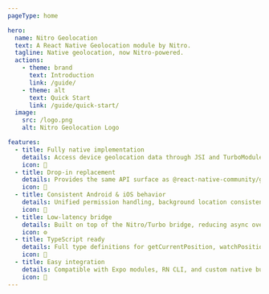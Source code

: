 ```yaml
---
pageType: home

hero:
  name: Nitro Geolocation
  text: A React Native Geolocation module by Nitro.
  tagline: Native geolocation, now Nitro-powered.
  actions:
    - theme: brand
      text: Introduction
      link: /guide/
    - theme: alt
      text: Quick Start
      link: /guide/quick-start/
  image:
    src: /logo.png
    alt: Nitro Geolocation Logo

features:
  - title: Fully native implementation
    details: Access device geolocation data through JSI and TurboModules for maximum performance.
    icon: 📡
  - title: Drop-in replacement
    details: Provides the same API surface as @react-native-community/geolocation for easy migration.
    icon: 🔁
  - title: Consistent Android & iOS behavior
    details: Unified permission handling, background location consistency, and improved accuracy tuning.
    icon: 📱
  - title: Low-latency bridge
    details: Built on top of the Nitro/Turbo bridge, reducing async overhead and JS thread blocking.
    icon: ⚙️
  - title: TypeScript ready
    details: Full type definitions for getCurrentPosition, watchPosition, and clearWatch APIs.
    icon: 📘
  - title: Easy integration
    details: Compatible with Expo modules, RN CLI, and custom native builds out of the box.
    icon: 🧩
---
```

